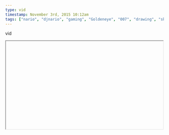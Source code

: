 ```yaml
---
type: vid
timestamp: November 3rd, 2015 10:12am
tags: ["nario", "djnario", "gaming", "Goldeneye", "007", "drawing", "sketch", "art"]
---
```

vid
<iframe width="500" height="281"  id="youtube_iframe" src="https://www.youtube.com/embed/8iN0q967S3c[![thumbnail](http://i3.ytimg.com/vi/ /maxresdefault.jpg)](https://www.youtube.com/watch?v= )></iframe>                    
                                            
Diario has finished Goldeneye on a dancepad.  <a href="http://www.twitch.tv/djnario" target="_blank">www.twitch.tv/djnario</a> 
 
                                                    <div id="footer">
                <span id="timestamp"> November 3rd, 2015 10:12am </span>
                                                          <span class="tag">nario</span>
                                          <span class="tag">djnario</span>
                                          <span class="tag">gaming</span>
                                          <span class="tag">Goldeneye</span>
                                          <span class="tag">007</span>
                                          <span class="tag">drawing</span>
                                          <span class="tag">sketch</span>
                                          <span class="tag">art video</span>
                                          <span class="tag">dance pad</span>
                                          <span class="tag">art</span>
                                                    
            </body>
        </html>

        
<small>source: https://saturdayxiii.tumblr.com/post/132480175179</small>